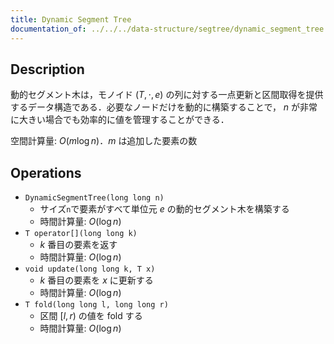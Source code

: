```yaml
---
title: Dynamic Segment Tree
documentation_of: ../../../data-structure/segtree/dynamic_segment_tree.cpp
---
```


## Description

動的セグメント木は，モノイド $(T, \cdot, e)$ の列に対する一点更新と区間取得を提供するデータ構造である．必要なノードだけを動的に構築することで， $n$ が非常に大きい場合でも効率的に値を管理することができる．

空間計算量: $O(m\log n)$．$m$ は追加した要素の数

## Operations

- `DynamicSegmentTree(long long n)`
    - サイズ`n`で要素がすべて単位元 $e$ の動的セグメント木を構築する
    - 時間計算量: $O(\log n)$
- `T operator[](long long k)`
    - $k$ 番目の要素を返す
    - 時間計算量: $O(\log n)$
- `void update(long long k, T x)`
    - $k$ 番目の要素を $x$ に更新する
    - 時間計算量: $O(\log n)$
- `T fold(long long l, long long r)`
    - 区間 $[l, r)$ の値を fold する
    - 時間計算量: $O(\log n)$